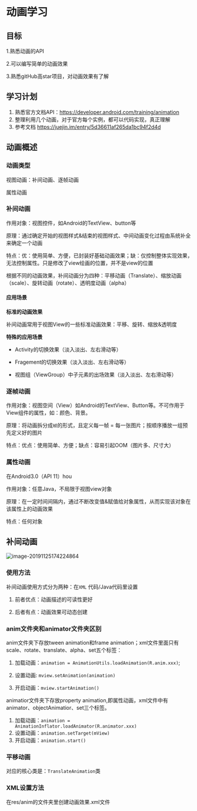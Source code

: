 # 动画学习

## 目标

1.熟悉动画的API

2.可以编写简单的动画效果

3.熟悉gitHub高star项目，对动画效果有了解

## 学习计划

1. 熟悉官方文档API：https://developer.android.com/training/animation
2. 整理利用几个动画，对于官方每个实例，都可以代码实现，真正理解
3. 参考文档  https://juejin.im/entry/5d36611af265da1bc94f2d4d

## 动画概述

### 动画类型

视图动画：补间动画、逐帧动画

属性动画

### 补间动画

作用对象：视图控件，如Android的TextView、button等

原理：通过确定开始的视图样式&结束的视图样式、中间动画变化过程由系统补全来确定一个动画

特点：优：使用简单、方便，已封装好基础动画效果；缺：仅控制整体实现效果，无法控制属性。只是修改了view绘画的位置，并不是view的位置

根据不同的动画效果，补间动画分为四种：平移动画（Translate）、缩放动画（scale）、旋转动画（rotate）、透明度动画（alpha）

#### 应用场景

**标准的动画效果**

补间动画常用于视图View的一些标准动画效果：平移、旋转、缩放&透明度

**特殊的应用场景**

* Activity的切换效果（淡入淡出、左右滑动等）

* Fragement的切换效果（淡入淡出、左右滑动等）

* 视图组（ViewGroup）中子元素的出场效果（淡入淡出、左右滑动等）

### 逐帧动画

作用对象：视图空间（View）如Android的TextView、Button等。不可作用于View组件的属性，如：颜色、背景。

原理：将动画拆分成`帧`的形式，且定义每一帧 = 每一张图片；按顺序播放一组预先定义好的图片

特点：优点：使用简单、方便；缺点：容易引起OOM（图片多、尺寸大）

### 属性动画

在Android3.0（API 11）hou

作用对象：任意Java，不局限于视图view对象

原理：在一定时间间隔内，通过不断改变值&赋值给对象属性，从而实现该对象在该属性上的动画效果

特点：任何对象



## 补间动画

![image-20191125174224864](/var/folders/2w/tt1p_4td3yq9xlbl7c2t4jn00000gn/T/abnerworks.Typora/image-20191125174224864.png)

### 使用方法

补间动画使用方式分为两种：在`XML`	代码/Java代码里设置

1. 前者优点：动画描述的可读性更好

2. 后者有点：动画效果可动态创建

### anim文件夹和animator文件夹区别

anim文件夹下存放tween animation和frame animation；xml文件里面只有scale、rotate、translate、alpha、set五个标签：

1. 加载动画：`animation = AnimationUtils.loadAnimation(R.anim.xxx)`;

2. 设置动画: `mview.setAnimation(animation)`
3. 开启动画：`mview.startAnimation()`



animatior文件夹下存放property animation,即属性动画，xml文件中有animator、objectAnimatior、set三个标签。

1. 加载动画：`animation = AnimationInflator.loadAnimator(R.animator.xxx)`
2. 设置动画：`animation.setTarget(mView)`
3. 开启动画：`animation.start()`

### 平移动画

对应的核心类是：`TranslateAnimation`类

### XML设置方法

在res/anim的文件夹里创建动画效果.xml文件

